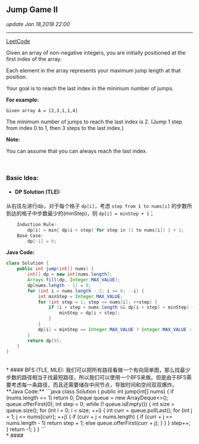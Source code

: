 ## Jump Game II
_update Jan 18,2018  22:00_

---
[LeetCode](https://leetcode.com/problems/jump-game-ii/description/)

Given an array of non-negative integers, you are initially positioned at the first index of the array.

Each element in the array represents your maximum jump length at that position.

Your goal is to reach the last index in the minimum number of jumps.

**For example:**

    Given array A = [2,3,1,1,4]

The minimum number of jumps to reach the last index is 2. (Jump 1 step from index 0 to 1, then 3 steps to the last index.)

**Note:** 

You can assume that you can always reach the last index.

<br>

### Basic Idea:
* #### DP Solution (TLE):
从右往左进行dp，对于每个格子 `dp[i]`，考虑 `step from 1 to nums[i]` 的步数所到达的格子中步数最少的(minStep)，则  `dp[i] = minStep + 1`；
```java
    Induction Rule:
        dp[i] = min{ dp[i + step] for step in (1 to nums[i]) } + 1;
    Base Case:
        dp[-1] = 0;
```  
**Java Code:**
```java
class Solution {
    public int jump(int[] nums) {
        int[] dp = new int[nums.length];
        Arrays.fill(dp, Integer.MAX_VALUE);
        dp[nums.length - 1] = 0;
        for (int i = nums.length - 2; i >= 0; --i) {
            int minStep = Integer.MAX_VALUE;
            for (int step = 1; step <= nums[i]; ++step) {
                if (i + step < nums.length && dp[i + step] < minStep) {
                    minStep = dp[i + step];
                }
            }
            dp[i] = minStep == Integer.MAX_VALUE ? Integer.MAX_VALUE : minStep + 1;
        }
        return dp[0];
    }
}
```
<br>
* #### BFS (TLE, MLE):
我们可以把所有路径看做一个有向简单图，那么找最少步数的路径相当于找最短路径，所以我们可以使用一个BFS来做。但是由于BFS需要考虑每一条路径，而且还需要储存中间节点，导致时间和空间双双爆炸。    
**Java Code:**
```java
class Solution {
    public int jump(int[] nums) {
        if (nums.length == 1) return 0;
        Deque<Integer> queue = new ArrayDeque<>();
        queue.offerFirst(0);
        int step = 0;
        while (! queue.isEmpty()) {
            int size = queue.size();
            for (int i = 0; i < size; ++i) {
                int curr = queue.pollLast();
                for (int j = 1; j <= nums[curr]; ++j) {
                    if (curr + j < nums.length) {
                        if (curr + j == nums.length - 1) return step + 1;
                        else queue.offerFirst(curr + j);
                    }
                }
            }
            step++;
        }
        return -1;
    }
}
```
<br>
* #### 

















